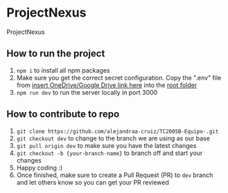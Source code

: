 # ProjectNexus
ProjectNexus

## How to run the project
1. `npm i` to install all npm packages
2. Make sure you get the correct secret configuration. Copy the ".env" file from [insert OneDrive/Google Drive link here]() into the [root folder](./)
3. `npm run dev` to run the server locally in port 3000

## How to contribute to repo
1. `git clone https://github.com/alejandraa-cruiz/TC2005B-Equipo-.git`
2. `git checkout dev` to change to the branch we are using as our base
3. `git pull origin dev` to make sure you have the latest changes
4. `git checkout -b {your-branch-name}` to branch off and start your changes
5. Happy coding :)
6. Once finished, make sure to create a Pull Request (PR) to `dev` branch and let others know so you can get your PR reviewed